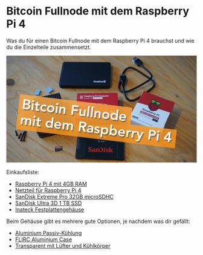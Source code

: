 # Bitcoin Fullnode mit dem Raspberry Pi 4

Was du für einen Bitcoin Fullnode mit dem Raspberry Pi 4 brauchst und wie du die Einzelteile zusammensetzt.

[![Bitcoin Fullnode mit dem Raspberry Pi 4](./bitcoin-fullnode-raspberry-pi-4.png "Bitcoin Fullnode mit dem Raspberry Pi 4")](https://youtube.com/watch?v=xQNAVhuOz2Y)

Einkaufsliste:
- [Raspberry Pi 4 mit 4GB RAM](https://amzn.to/2PgXg4X)
- [Netzteil für Raspberry Pi 4](https://amzn.to/3tMGlGz)
- [SanDisk Extreme Pro 32GB microSDHC](https://amzn.to/32IG2Rc)
- [SanDisk Ultra 3D 1 TB SSD](https://amzn.to/2PkAeKE)
- [Inateck Festplattengehäuse](https://amzn.to/3nnz7Gz)

Beim Gehäuse gibt es mehrere gute Optionen, je nachdem was dir gefällt:

- [Aluminium Passiv-Kühlung](https://amzn.to/3tNJUfG)
- [FLIRC Aluminium Case](https://amzn.to/3tN66Gx)
- [Transparent mit Lüfter und Kühlkörper](https://amzn.to/3dJWjM4)
